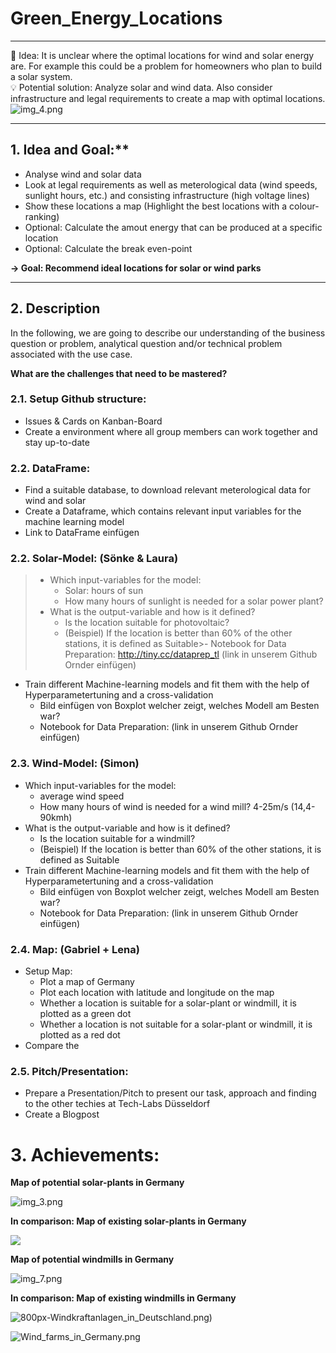 # Green_Energy_Locations
___
💭  Idea: It is unclear where the optimal locations for wind and solar energy are. For example this could be a problem for homeowners who plan to build a solar system.  
💡  Potential solution: Analyze solar and wind data. Also consider infrastructure and legal requirements to create a map with optimal locations.
![img_4.png](pictures/Maps/img_4.png)
___


## 1. Idea and Goal:**

- Analyse wind and solar data
- Look at legal requirements as well as meterological data (wind speeds, sunlight hours, etc.) and consisting infrastructure (high voltage lines)
- Show these locations a map (Highlight the best locations with a colour-ranking)
- Optional: Calculate the amout energy that can be produced at a specific location
- Optional: Calculate the break even-point

**→ Goal: Recommend ideal locations for solar or wind parks**
___

## 2. Description

In the following, we are going to describe our understanding of the business question or problem, analytical question and/or technical problem associated with the use case.

**What are the challenges that need to be mastered?**

### 2.1. Setup Github structure:
- Issues & Cards on Kanban-Board
- Create a environment where all group members can work together and stay up-to-date

### 2.2. DataFrame:
- Find a suitable database, to download relevant meterological data for wind and solar
- Create a Dataframe, which contains relevant input variables for the machine learning model
- Link to DataFrame einfügen

### 2.2. Solar-Model: (Sönke & Laura)
>  - Which input-variables for the model: 
>    - Solar: hours of sun
>    - How many hours of sunlight is needed for a solar power plant?
>  - What is the output-variable and how is it defined?
>    - Is the location suitable for photovoltaic?
>    - (Beispiel) If the location is better than 60% of the other stations, it is defined as Suitable>- Notebook for Data Preparation: http://tiny.cc/dataprep_tl (link in unserem Github Ornder einfügen)
- Train different Machine-learning models and fit them with the help of Hyperparametertuning and a cross-validation
    - Bild einfügen von Boxplot welcher zeigt, welches Modell am Besten war?
    - Notebook for Data Preparation: (link in unserem Github Ornder einfügen)
  
### 2.3. Wind-Model: (Simon)
- Which input-variables for the model: 
  - average wind speed
  - How many hours of wind is needed for a wind mill? 4-25m/s (14,4-90kmh) 
- What is the output-variable and how is it defined?
  - Is the location suitable for a windmill?
  - (Beispiel) If the location is better than 60% of the other stations, it is defined as Suitable
- Train different Machine-learning models and fit them with the help of Hyperparametertuning and a cross-validation
  - Bild einfügen von Boxplot welcher zeigt, welches Modell am Besten war?
  - Notebook for Data Preparation: (link in unserem Github Ornder einfügen)

### 2.4. Map: (Gabriel + Lena)
- Setup Map:
  - Plot a map of Germany 
  - Plot each location with latitude and longitude on the map
  - Whether a location is suitable for a solar-plant or windmill, it is plotted as a green dot
  - Whether a location is not suitable for a solar-plant or windmill, it is plotted as a red dot
- Compare the 
    
### 2.5. Pitch/Presentation:
  - Prepare a Presentation/Pitch to present our task, approach and finding to the other techies at Tech-Labs Düsseldorf
  - Create a Blogpost 
  
# 3. Achievements:

**Map of potential solar-plants in Germany**

![img_3.png](pictures/Maps/img_3.png)

**In comparison: Map of existing solar-plants in Germany**

![](pictures/Maps/Germany_PVOUT_mid-size-map_156x220mm-300dpi_v20191205.png)

**Map of potential windmills in Germany**

![img_7.png](pictures/Maps/img_7.png)

**In comparison: Map of existing windmills in Germany**

![800px-Windkraftanlagen_in_Deutschland.png)](pictures/Maps/800px-Windkraftanlagen_in_Deutschland.png)

![Wind_farms_in_Germany.png](pictures/Maps/Wind_farms_in_Germany.png)